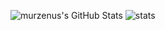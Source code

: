 ![murzenus's GitHub Stats](https://github-readme-stats.vercel.app/api?username=murzenus&show_icons=true&line_height=27&count_private=true&theme=tokyonight) ![stats](https://github-readme-stats.vercel.app/api/top-langs/?username=murzen&theme=tokyonight&langs_count=3)
